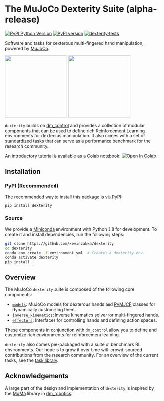 # The MuJoCo Dexterity Suite (alpha-release)

[![PyPI Python Version][pypi-versions-badge]][pypi]
[![PyPI version][pypi-badge]][pypi]
[![dexterity-tests][tests-badge]][tests]

[pypi-versions-badge]: https://img.shields.io/pypi/pyversions/dexterity
[pypi-badge]: https://badge.fury.io/py/dexterity.svg
[pypi]: https://pypi.org/project/dexterity/
[tests-badge]: https://github.com/kevinzakka/dexterity/actions/workflows/build.yml/badge.svg
[tests]: https://github.com/kevinzakka/dexterity/actions/workflows/build.yml

Software and tasks for dexterous multi-fingered hand manipulation, powered by [MuJoCo](https://mujoco.org/).

<p float="left">
  <img src="https://raw.githubusercontent.com/kevinzakka/dexterity/main/assets/reach.png" height="200">
  <img src="https://raw.githubusercontent.com/kevinzakka/dexterity/main/assets/cube.png" height="200">
</p>

`dexterity` builds on [dm_control](https://github.com/deepmind/dm_control) and provides a collection of modular components that can be used to define rich Reinforcement Learning environments for dexterous manipulation. It also comes with a set of standardized tasks that can serve as a performance benchmark for the research community.

An introductory tutorial is available as a Colab notebook: [![Open In Colab](https://colab.research.google.com/assets/colab-badge.svg)](https://colab.research.google.com/github/kevinzakka/dexterity/blob/main/tutorial.ipynb)

## Installation

### PyPI (Recommended)

The recommended way to install this package is via [PyPI](https://pypi.org/project/dexterity/):

```bash
pip install dexterity
```

### Source

We provide a [Miniconda](https://docs.conda.io/en/latest/miniconda.html) environment with Python 3.8 for development. To create it and install dependencies, run the following steps:

```bash
git clone https://github.com/kevinzakka/dexterity
cd dexterity
conda env create -f environment.yml  # Creates a dexterity env.
conda activate dexterity
pip install .
```

## Overview

The MuJoCo `dexterity` suite is composed of the following core components:

* [`models`](dexterity/models/): MuJoCo models for dexterous hands and [PyMJCF](https://github.com/deepmind/dm_control/blob/main/dm_control/mjcf/README.md) classes for dynamically customizing them.
* [`inverse_kinematics`](dexterity/inverse_kinematics/): Inverse kinematics solver for multi-fingered hands.
* [`effectors`](dexterity/effectors/): Interfaces for controlling hands and defining action spaces.

These components in conjunction with `dm_control` allow you to define and customize rich environments for reinforcement learning.

`dexterity` also comes pre-packaged with a suite of benchmark RL environments. Our hope is to grow it over time with crowd-sourced contributions from the research community. For an overview of the current tasks, see the [task library](dexterity/manipulation/README.md).

## Acknowledgements

A large part of the design and implementation of `dexterity` is inspired by the [MoMa](https://github.com/deepmind/dm_robotics/tree/main/py/moma) library in [dm_robotics](https://github.com/deepmind/dm_robotics/).

